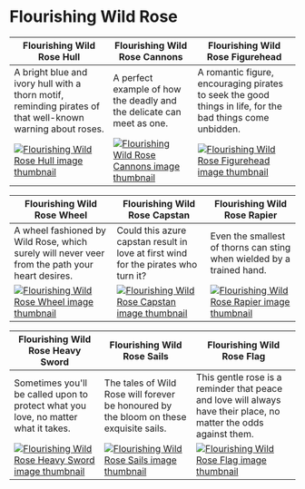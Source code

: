 # Flourishing Wild Rose

| Flourishing Wild Rose Hull | Flourishing Wild Rose Cannons | Flourishing Wild Rose Figurehead |
| -------------------------- | ----------------------------- | -------------------------------- |
| A bright blue and ivory hull with a thorn motif, reminding pirates of that well-known warning about roses. | A perfect example of how the deadly and the delicate can meet as one. | A romantic figure, encouraging pirates to seek the good things in life, for the bad things come unbidden. |
| [![Flourishing Wild Rose Hull image thumbnail](https://seaofthieves.wiki.gg/images/7/7f/Flourishing_Wild_Rose_Hull.png)](https://seaofthieves.wiki.gg/wiki/Flourishing_Wild_Rose_Hull) | [![Flourishing Wild Rose Cannons image thumbnail](https://seaofthieves.wiki.gg/images/7/76/Flourishing_Wild_Rose_Cannons.png)](https://seaofthieves.wiki.gg/wiki/Flourishing_Wild_Rose_Cannons) | [![Flourishing Wild Rose Figurehead image thumbnail](https://seaofthieves.wiki.gg/images/b/b0/Flourishing_Wild_Rose_Figurehead.png)](https://seaofthieves.wiki.gg/wiki/Flourishing_Wild_Rose_Figurehead) |

| Flourishing Wild Rose Wheel | Flourishing Wild Rose Capstan | Flourishing Wild Rose Rapier |
| --------------------------- | ----------------------------- | ---------------------------- |
| A wheel fashioned by Wild Rose, which surely will never veer from the path your heart desires. | Could this azure capstan result in love at first wind for the pirates who turn it? | Even the smallest of thorns can sting when wielded by a trained hand. |
| [![Flourishing Wild Rose Wheel image thumbnail](https://seaofthieves.wiki.gg/images/4/45/Flourishing_Wild_Rose_Wheel.png)](https://seaofthieves.wiki.gg/wiki/Flourishing_Wild_Rose_Wheel) | [![Flourishing Wild Rose Capstan image thumbnail](https://seaofthieves.wiki.gg/images/e/e9/Flourishing_Wild_Rose_Capstan.png)](https://seaofthieves.wiki.gg/wiki/Flourishing_Wild_Rose_Capstan) | [![Flourishing Wild Rose Rapier image thumbnail](https://seaofthieves.wiki.gg/images/a/ad/Flourishing_Wild_Rose_Rapier.png)](https://seaofthieves.wiki.gg/wiki/Flourishing_Wild_Rose_Rapier) |

| Flourishing Wild Rose Heavy Sword | Flourishing Wild Rose Sails | Flourishing Wild Rose Flag |
| --------------------------------- | --------------------------- | -------------------------- |
| Sometimes you'll be called upon to protect what you love, no matter what it takes. | The tales of Wild Rose will forever be honoured by the bloom on these exquisite sails. | This gentle rose is a reminder that peace and love will always have their place, no matter the odds against them. |
| [![Flourishing Wild Rose Heavy Sword image thumbnail](https://seaofthieves.wiki.gg/images/5/5f/Flourishing_Wild_Rose_Heavy_Sword.png)](https://seaofthieves.wiki.gg/wiki/Flourishing_Wild_Rose_Heavy_Sword) | [![Flourishing Wild Rose Sails image thumbnail](https://seaofthieves.wiki.gg/images/8/83/Flourishing_Wild_Rose_Sails.png)](https://seaofthieves.wiki.gg/wiki/Flourishing_Wild_Rose_Sails) | [![Flourishing Wild Rose Flag image thumbnail](https://seaofthieves.wiki.gg/images/0/0f/Flourishing_Wild_Rose_Flag.png)](https://seaofthieves.wiki.gg/wiki/Flourishing_Wild_Rose_Flag) |
